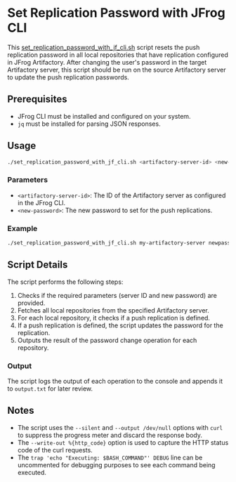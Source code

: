 
# Set Replication Password with JFrog CLI

This [set_replication_password_with_jf_cli.sh](set_replication_password_with_jf_cli.sh) script resets the push replication password in all local repositories that have replication configured in JFrog Artifactory. After changing the user's password in the target Artifactory server, this script should be run on the source Artifactory server to update the push replication passwords.

## Prerequisites

- JFrog CLI must be installed and configured on your system.
- `jq` must be installed for parsing JSON responses.

## Usage

```bash
./set_replication_password_with_jf_cli.sh <artifactory-server-id> <new-password>
```

### Parameters

- `<artifactory-server-id>`: The ID of the Artifactory server as configured in the JFrog CLI.
- `<new-password>`: The new password to set for the push replications.

### Example

```bash
./set_replication_password_with_jf_cli.sh my-artifactory-server newpassword123
```

## Script Details

The script performs the following steps:

1. Checks if the required parameters (server ID and new password) are provided.
2. Fetches all local repositories from the specified Artifactory server.
3. For each local repository, it checks if a push replication is defined.
4. If a push replication is defined, the script updates the password for the replication.
5. Outputs the result of the password change operation for each repository.

### Output

The script logs the output of each operation to the console and appends it to `output.txt` for later review.

## Notes

- The script uses the `--silent` and `--output /dev/null` options with `curl` to suppress the progress meter and discard the response body.
- The `--write-out %{http_code}` option is used to capture the HTTP status code of the curl requests.
- The `trap 'echo "Executing: $BASH_COMMAND"' DEBUG` line can be uncommented for debugging purposes to see each command being executed.

